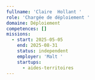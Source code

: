 ```yaml
---
fullname: 'Claire  Hollant '
role: 'Chargée de déploiement '
domaine: Déploiement
competences: []
missions:
  - start: 2025-05-05
    end: 2025-08-31
    status: independent
    employer: 'Malt '
    startups:
      - aides-territoires
---
```

